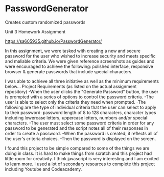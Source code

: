 # PasswordGenerator
Creates custom randomized passwords

Unit 3 Homework Assignment

https://sa605935.github.io/PasswordGenerator/ 

In this assignment, we were tasked with creating a new and secure password for the user who wished to increase security and meets specific and maliable criteria. We were given reference screenshots as guides and were encouraged to achieve the following: polished interface, responsive browser & generate passwords that include special characters.

I was able to achieve all three initiative as well as the minimum requirements below... 
Project Requirements (as listed on the actual assignment repository)
-When the user clicks the "Generate Password" button, the user is prompted with a series of options to control the password criteria.
-The user is able to select only the criteria they need when prompted.
-The following are the type of individual criteria that the user can select to apply to their password: password length of 8 to 128 characters, character types including lowercase letters, uppercase letters, numbers and/or special characters.
-The user must select some password criteria in order for any password to be generated and the script notes all of their responses in order to create a password.
-When the password is created, it reflects all of the user's criteria choices.
-Then the password is displayed on the screen.

I found this project to be simple compared to some of the things we are doing in class. It is hard to make things from scratch and this project had little room for creativity. I think javascript is very interesting and I am excited to learn more. I used a lot of secondary resources to complete this project including Youtube and Codeacademy.

